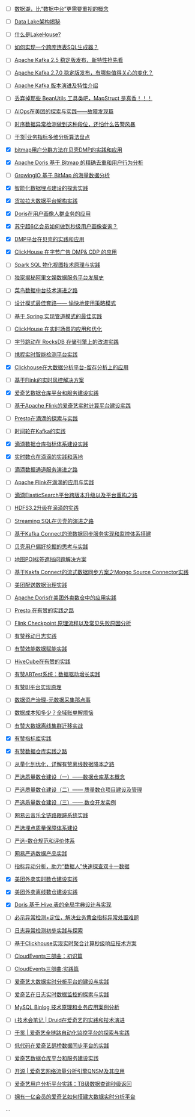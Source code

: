 - [ ] [数据湖，比“数据中台”更需要重视的概念](https://mp.weixin.qq.com/s/7st-jSRlDhOjO1GGvShDIQ)
- [ ] [Data Lake架构揭秘](https://mp.weixin.qq.com/s/_5mESugEimtbRP6SBmAeVg)
- [ ] [什么是LakeHouse?](https://mp.weixin.qq.com/s/mdhY7-EirzrKzhAFY2bacQ)
- [ ] [如何实现一个跨库连表SQL生成器？](https://mp.weixin.qq.com/s/UZsiEFzSGX53vtiR42rqyA)
- [ ] [Apache Kafka 2.5 稳定版发布，新特性抢先看](https://mp.weixin.qq.com/s/wGbk4ZpjdJG_IvuPA3Eraw)
- [ ] [Apache Kafka 2.7.0 稳定版发布，有哪些值得关心的变化？](https://mp.weixin.qq.com/s/3tFL7UEXu91wdhhvsl1nAw)
- [ ] [Apache Kafka 版本演进及特性介绍](https://mp.weixin.qq.com/s/n9fqabd1JSIn11IQ8iIsvw)
- [ ] [丢弃掉那些 BeanUtils 工具类吧，MapStruct 是真香！！！](https://mp.weixin.qq.com/s/q_SkuYn3mfVwZmrlqP9R4A)
- [ ] [AIOps在美团的探索与实践——故障发现篇](https://mp.weixin.qq.com/s/AjE7uP7ApVPyL_HdQDkk5g)
- [ ] [时序数据异常检测做到这种段位，还怕什么告警风暴](https://mp.weixin.qq.com/s/SOF72m-FSBIiGaktoBOeGQ)
- [ ] [干货|业务指标多维分析算法盘点](https://mp.weixin.qq.com/s/q9JHVqaV8Bn8qUo8zbtswQ)
- [x] [bitmap用户分群方法在贝壳DMP的实践和应用](https://smartsi.blog.csdn.net/article/details/127561496)
- [x] [Apache Doris 基于 Bitmap 的精确去重和用户行为分析](https://smartsi.blog.csdn.net/article/details/129373218)
- [ ] [GrowingIO 基于 BitMap 的海量数据分析](https://mp.weixin.qq.com/s/ip6S3-HEr_QKf2XxLOecbg)
- [x] [智能化数据埋点建设的探索实践](https://mp.weixin.qq.com/s/D54okTXkdF-0fXgQHR-W0g)
- [x] [货拉拉大数据平台架构实践](https://mp.weixin.qq.com/s/iOGLK-JMFXEiA_N-6uPynQ)
- [x] [Doris在用户画像人群业务的应用](https://smartsi.blog.csdn.net/article/details/130024514)
- [x] [苏宁超6亿会员如何做到秒级用户画像查询？](https://smartsi.blog.csdn.net/article/details/133265937)
- [x] [DMP平台在贝壳的实践和应用](https://smartsi.blog.csdn.net/article/details/129941706)
- [x] [ClickHouse 在字节广告 DMP& CDP 的应用](https://smartsi.blog.csdn.net/article/details/129892857)
- [ ] [Spark SQL 物化视图技术原理与实践](https://mp.weixin.qq.com/s/eGIwCHVO6G-9Tt0kePXr6w)
- [ ] [独家揭秘阿里文娱数据服务平台发展史](https://mp.weixin.qq.com/s/PcicbU86BaXtY2ID50-Ijw)
- [ ] [菜鸟数据中台技术演进之路](https://mp.weixin.qq.com/s/aX0yDJw3EuJo58Y5lDjNbg)
- [ ] [设计模式最佳套路—— 愉快地使用策略模式](https://mp.weixin.qq.com/s/VA1_dEBpWN33WorJ3jhTqw)
- [ ] [基于 Spring 实现管道模式的最佳实践](https://mp.weixin.qq.com/s/zmFQ-Ca2eHPLXmXn2UhiAw)
- [ ] [ClickHouse 在实时场景的应用和优化](https://mp.weixin.qq.com/s/hqUCFSr8cu3x3u8HCA6WYg)
- [ ] [字节跳动在 RocksDB 存储引擎上的改进实践](https://mp.weixin.qq.com/s/9L_HOCfRwC_QxjzJyVjKXA)
- [ ] [携程实时智能检测平台实践](https://mp.weixin.qq.com/s/IxO6UCHRWsl99xJGeBkxFg)
- [x] [Clickhouse在大数据分析平台-留存分析上的应用](https://smartsi.blog.csdn.net/article/details/129966446)
- [ ] [基于Flink的实时风控解决方案](https://mp.weixin.qq.com/s/brJdfiCzI8B9zjtu8BWnww)
- [x] [爱奇艺数据仓库平台和服务建设实践](https://smartsi.blog.csdn.net/article/details/128885243)
- [ ] [基于Apache Flink的爱奇艺实时计算平台建设实践](https://mp.weixin.qq.com/s/FUmjMsflfiC0_xUNGdWWaQ)
- [ ] [Presto在滴滴的探索与实践](https://mp.weixin.qq.com/s/9KVdfVZ3O9A2-3pUB0BJZQ)
- [ ] [时间轮在Kafka的实践](https://mp.weixin.qq.com/s/xIWKcWCV_eyH-vQOQWxGUw)
- [x] [滴滴数据仓库指标体系建设实践](https://smartsi.blog.csdn.net/article/details/129001799)
- [x] [实时数仓在滴滴的实践和落地](https://smartsi.blog.csdn.net/article/details/129132001)
- [ ] [滴滴数据通道服务演进之路](https://mp.weixin.qq.com/s/Hh7RxLnY1U8PaXSrCcKkpA)
- [ ] [Apache Flink在滴滴的应用与实践](https://mp.weixin.qq.com/s/UhIXlFpI7u2irWqO9JFTiQ)
- [ ] [滴滴ElasticSearch平台跨版本升级以及平台重构之路](https://mp.weixin.qq.com/s/BU8yinz2y1hRYpxrLJbmxA)
- [ ] [HDFS3.2升级在滴滴的实践](https://mp.weixin.qq.com/s/bv9NHFPLCCAV_IYIi4FQ8g)
- [ ] [Streaming SQL在贝壳的演进之路](https://mp.weixin.qq.com/s/RihrgcYkh5fM_L1NJqJJLw)
- [ ] [基于Kafka Connect的流数据同步服务实现和监控体系搭建](https://mp.weixin.qq.com/s/hK7bRxnAI3DzK2ts2IUcaw)
- [ ] [贝壳用户偏好挖掘的思考与实践](https://mp.weixin.qq.com/s/6aqc4oyost7wNOy4ftL_hw)
- [ ] [地图POI标签遮挡问题解决方案](https://mp.weixin.qq.com/s/SZcT7c3y0ozBaVfQZ-0TCQ)
- [ ] [基于Kakfa Connect的流式数据同步方案之Mongo Source Connector实践](https://mp.weixin.qq.com/s/5gxr1_61MiSH2q3X4c0mmw)
- [ ] [美团配送数据治理实践](https://mp.weixin.qq.com/s/8MIgp_Sto3cW_THG14FGUw)
- [ ] [Apache Doris在美团外卖数仓中的应用实践](https://mp.weixin.qq.com/s/wzVc-FngOBbqbMzJjRqajw)
- [ ] [Presto 在有赞的实践之路](https://mp.weixin.qq.com/s/p7x6Mg1u4nB4h4IefY_qsA)
- [ ] [Flink Checkpoint 原理流程以及常见失败原因分析](https://mp.weixin.qq.com/s/fBm4hdEpVWhmLbw6whZ35g)
- [ ] [有赞移动日志实践](https://mp.weixin.qq.com/s/soaRR5G3DKfnn3vD2Ba3Ug)
- [ ] [有赞效能数据赋能实践](https://mp.weixin.qq.com/s/a4g-PrDFwZXx2aeCW6eN_g)
- [ ] [HiveCube在有赞的实践](https://mp.weixin.qq.com/s/QJvZJfi4UdYic0MliJYEiA)
- [ ] [有赞ABTest系统：数据驱动增长实践](https://mp.weixin.qq.com/s/14oo9xaWd1Irb7p8x5In6A)
- [ ] [有赞BI平台实现原理](https://mp.weixin.qq.com/s/zh15qpRJHVs_WzncxJfw0A)
- [ ] [数据资产治理-元数据采集那点事](https://mp.weixin.qq.com/s/JqKIPBu9zLCq9ziczaTrWw)
- [ ] [数据成本知多少？全域账单解烦恼](https://mp.weixin.qq.com/s/6SJbNdivnFcboZGWxVHN_Q)
- [ ] [有赞大数据离线集群迁移实战](https://mp.weixin.qq.com/s/yEfQK1KXusLMdig8jFk2CA)
- [x] [有赞指标库实践](https://smartsi.blog.csdn.net/article/details/128089315)
- [x] [有赞数据仓库实践之路](https://smartsi.blog.csdn.net/article/details/128978508)
- [ ] [从量化到优化，详解有赞离线数据降本之路](https://mp.weixin.qq.com/s/2rxrQC9x5Oy4Lx3x8gVFIA)
- [ ] [严选质量数仓建设（一）——数据仓库基本概念](https://mp.weixin.qq.com/s/5tmNtFd7aG8nus0nZbd6QQ)
- [ ] [严选质量数仓建设（二）—— 质量数仓项目建设及管理](https://mp.weixin.qq.com/s/028ndmF8rwuLgEe5-FdIKA)
- [ ] [严选质量数仓建设（三）—— 数仓开发实例](https://mp.weixin.qq.com/s/7fWxKZTPLsTDJtn12FvkDw)
- [ ] [网易云音乐全链路跟踪系统实践](https://mp.weixin.qq.com/s/k54BQwKGYmC5wtykZqTMkw)
- [ ] [严选埋点质量保障体系建设](https://mp.weixin.qq.com/s/Yb-YcylBH5Wj85AwpkuKYw)
- [ ] [严选-数仓规范和评价体系](https://mp.weixin.qq.com/s/7PQocW3Fg97kOXdvpSttQA)
- [ ] [网易严选数据产品实践](https://mp.weixin.qq.com/s/kmWHLVxDPlN_JvXWvaKSHQ)
- [ ] [指标异动分析，助力“数据人”快速探查双十一数据](https://mp.weixin.qq.com/s/p8sSW5oZC5s2BWruqMlvow)
- [x] [美团外卖实时数仓建设实践](https://smartsi.blog.csdn.net/article/details/129133765)
- [x] [美团外卖离线数仓建设实践](https://smartsi.blog.csdn.net/article/details/129109560)
- [x] [Doris 基于 Hive 表的全局字典设计与实现](https://smartsi.blog.csdn.net/article/details/129393800)
- [ ] [必示异常检测+定位，解决业务黄金指标异常处置难题](https://mp.weixin.qq.com/s/Z0fYxPWL1dpnOVLl4gQPHQ)
- [ ] [日志异常检测初步实践与探索](https://mp.weixin.qq.com/s/ame9XL218FK1Du_by3_L5A)
- [ ] [基于Clickhouse实现实时聚合计算秒级响应技术方案](https://mp.weixin.qq.com/s/SKO3iAVJzwwcFyGQFetoYA)
- [ ] [CloudEvents三部曲：初识篇](https://mp.weixin.qq.com/s/t6YkQApm7R7_cXvvT85TpA)
- [ ] [CloudEvents三部曲:实践篇](https://mp.weixin.qq.com/s/E4SbwgIUcGp4eBmEV2u_KQ)
- [ ] [爱奇艺大数据实时分析平台的建设与实践](https://mp.weixin.qq.com/s/8wLuF7JMy49eGbxM6QK2wA)
- [ ] [爱奇艺在日志实时数据监控的探索与实践](https://mp.weixin.qq.com/s/wal_BVdp8yunXXPFpUy-gw)
- [ ] [MySQL Binlog 技术原理和业务应用案例分析](https://mp.weixin.qq.com/s/Wb5gpeXAJKs45zIKJKLzKw)
- [ ] [i 技术会笔记 | Druid在爱奇艺的实践和技术演进](https://mp.weixin.qq.com/s/nzwRFoFt_rumfgktlMfF6A)
- [ ] [干货 | 爱奇艺全链路自动化监控平台的探索与实践](https://mp.weixin.qq.com/s/j44LMlItuTodfJvL_YGTUA)
- [ ] [低代码在爱奇艺鹊桥数据同步平台的实践](https://mp.weixin.qq.com/s/IfYG7TgFK0rRN70cvIoPrQ)
- [ ] [爱奇艺数据仓库平台和服务建设实践](https://mp.weixin.qq.com/s/BsBWm_sXEzRXF_pb7yY_6Q)
- [ ] [开源 | 爱奇艺网络流量分析引擎QNSM及其应用](https://mp.weixin.qq.com/s/flQdwQn9A1vxNs-iHQBHWA)
- [ ] [爱奇艺用户分析平台实践：TB级数据查询秒级返回](https://mp.weixin.qq.com/s/4t5rHaZIrngioTz8eEGb3g)
- [ ] [拥有一亿会员的爱奇艺如何搭建大数据实时分析平台](https://mp.weixin.qq.com/s/epv-wKI-_rlcDWo_lEiDvQ)



...
